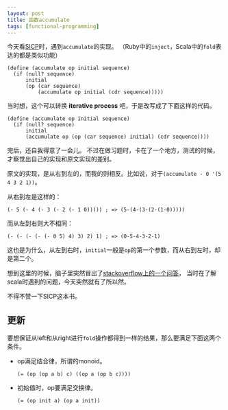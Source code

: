 ```yaml
---
layout: post
title: 函数accumulate
tags: [functional-programming]
---
```


今天看[SICP][1]时，遇到`accumulate`的实现。
（Ruby中的`inject`，Scala中的`fold`表达的都是类似功能）

``` racket
(define (accumulate op initial sequence)
  (if (null? sequence)
      initial
      (op (car sequence)
          (accumulate op initial (cdr sequence)))))
```

当时想，这个可以转换 **iterative process** 吧，于是改写成了下面这样的代码。

``` racket
(define (accumulate op initial sequence)
  (if (null? sequence)
      initial
      (accumulate op (op (car sequence) initial) (cdr sequence))))
```

完后，还自我得意了一会儿。
不过在做习题时，卡在了一个地方，测试的时候，才察觉出自己的实现和原文实现的差别。

原文的实现，是从右到左的，而我的则相反。比如说，对于`(accumulate - 0 '(5 4 3 2 1))`。

从右到左是这样的：

``` racket
(- 5 (- 4 (- 3 (- 2 (- 1 0))))) ; => (5-(4-(3-(2-(1-0)))))
```

而从左到右则大不相同：

``` racket
(- (- (- (- (- 0 5) 4) 3) 2) 1) ; => (0-5-4-3-2-1)
```

这也是为什么，从左到右时，`initial`一般是`op`的第一个参数，而从右到左时，却是第二个。

想到这里的时候，脑子里突然冒出了[stackoverflow上的一个问答][2]，
当时在了解scala时遇到的问题，今天突然就有了所以然。

不得不赞一下SICP这本书。

## 更新

要想保证从left和从right进行`fold`操作都得到一样的结果，那么要满足下面这两个条件。

- op满足结合律，所谓的monoid。

  ``` racket
  (= (op (op a b) c) ((op a (op b c))))
  ```

- 初始值时，op要满足交换律。

  ``` racket
  (= (op init a) (op a init))
  ```

[1]: http://mitpress.mit.edu/sicp/full-text/book/book.html "计算机程序的构造与解释"
[2]: http://stackoverflow.com/questions/17408880/reduce-fold-or-scan-left-right "reduce, fold or scan(left/right)?"
